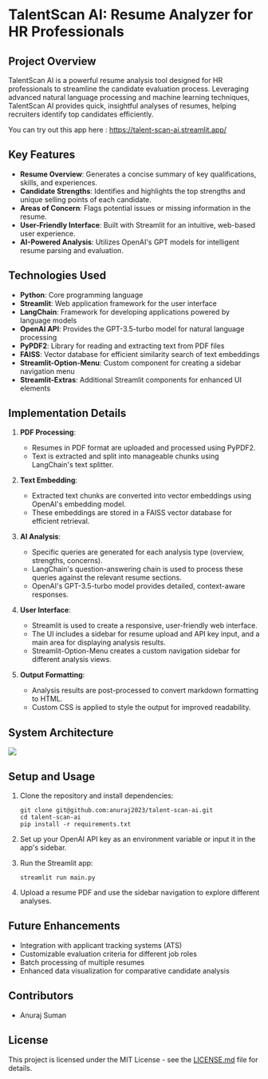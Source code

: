 # TalentScan AI: Resume Analyzer for HR Professionals

## Project Overview

TalentScan AI is a powerful resume analysis tool designed for HR professionals to streamline the candidate evaluation process. Leveraging advanced natural language processing and machine learning techniques, TalentScan AI provides quick, insightful analyses of resumes, helping recruiters identify top candidates efficiently. 

You can try out this app here : https://talent-scan-ai.streamlit.app/

## Key Features

- **Resume Overview**: Generates a concise summary of key qualifications, skills, and experiences.
- **Candidate Strengths**: Identifies and highlights the top strengths and unique selling points of each candidate.
- **Areas of Concern**: Flags potential issues or missing information in the resume.
- **User-Friendly Interface**: Built with Streamlit for an intuitive, web-based user experience.
- **AI-Powered Analysis**: Utilizes OpenAI's GPT models for intelligent resume parsing and evaluation.

## Technologies Used

- **Python**: Core programming language
- **Streamlit**: Web application framework for the user interface
- **LangChain**: Framework for developing applications powered by language models
- **OpenAI API**: Provides the GPT-3.5-turbo model for natural language processing
- **PyPDF2**: Library for reading and extracting text from PDF files
- **FAISS**: Vector database for efficient similarity search of text embeddings
- **Streamlit-Option-Menu**: Custom component for creating a sidebar navigation menu
- **Streamlit-Extras**: Additional Streamlit components for enhanced UI elements

## Implementation Details

1. **PDF Processing**: 
   - Resumes in PDF format are uploaded and processed using PyPDF2.
   - Text is extracted and split into manageable chunks using LangChain's text splitter.

2. **Text Embedding**:
   - Extracted text chunks are converted into vector embeddings using OpenAI's embedding model.
   - These embeddings are stored in a FAISS vector database for efficient retrieval.

3. **AI Analysis**:
   - Specific queries are generated for each analysis type (overview, strengths, concerns).
   - LangChain's question-answering chain is used to process these queries against the relevant resume sections.
   - OpenAI's GPT-3.5-turbo model provides detailed, context-aware responses.

4. **User Interface**:
   - Streamlit is used to create a responsive, user-friendly web interface.
   - The UI includes a sidebar for resume upload and API key input, and a main area for displaying analysis results.
   - Streamlit-Option-Menu creates a custom navigation sidebar for different analysis views.

5. **Output Formatting**:
   - Analysis results are post-processed to convert markdown formatting to HTML.
   - Custom CSS is applied to style the output for improved readability.

## System Architecture

[![](https://mermaid.ink/img/pako:eNqVlN9v2jAQx_8Vy33ZJIqA0AGZNCkQoBSm0dHuYc0ejH0hVoMdObYKavu_z0kcVvZDU_Jw8tmfO-e-d_IzppIB9nGcyieaEKXRXRgJZL_g4V2E73NQaCE0qJhQiPD7H77vG14R44cIr8MZWitJIc-52EW4OOciM7pCJhYJ1gsUGJ2A0JwSzaWoMGL3Kiq01B0cNJoetCL0F5JVmStqWlOTxIjH021nzOyUab8Fxv4OzYvKZsFis0HfgGqpUDh2pTGiyZbkUIHXNtutAXVEcxCgyD9-bGGxFRG7SUK4QLcBKhcVSKVyyW4cZcgO0GereupkcGou7flXyDMpcvhD0rP7VpacSbUnWgNDX4wu5C4xWa2F6yC6vPz0EuFuG91nqSQM2W5F-AWNz897bdtiG4eKTi3hWCCTc8Rrow2kViwUCJIec54X0LWbgwJCYWmnpZ2Vdu5ULJ2F0_6tM3nrLErnprTL0q5KG9Tl0JTkeQgxMhzFPE39i3jEBl3ayrWSj-BfeJ7n1pdPnOnE72WHj7_FlrN5Ch92PdIovJhZF92FYY-NGkW7LtYJRturD4NGCerxdBm2nase7TTKUMyji_b6oyHbNiu_Vh4Gfeo1U76azVr6Lu134v_H4xbeg510zuwb9VzsRNi-JHv7FPl2ySAmJrXDH4lXi9ruyM1RUOxrZaCFlTS7BPsxSXPrmczKByEnO0X2NZIR8V1K577-BG_xmA4?type=png)](https://mermaid.live/edit#pako:eNqVlN9v2jAQx_8Vy33ZJIqA0AGZNCkQoBSm0dHuYc0ejH0hVoMdObYKavu_z0kcVvZDU_Jw8tmfO-e-d_IzppIB9nGcyieaEKXRXRgJZL_g4V2E73NQaCE0qJhQiPD7H77vG14R44cIr8MZWitJIc-52EW4OOciM7pCJhYJ1gsUGJ2A0JwSzaWoMGL3Kiq01B0cNJoetCL0F5JVmStqWlOTxIjH021nzOyUab8Fxv4OzYvKZsFis0HfgGqpUDh2pTGiyZbkUIHXNtutAXVEcxCgyD9-bGGxFRG7SUK4QLcBKhcVSKVyyW4cZcgO0GereupkcGou7flXyDMpcvhD0rP7VpacSbUnWgNDX4wu5C4xWa2F6yC6vPz0EuFuG91nqSQM2W5F-AWNz897bdtiG4eKTi3hWCCTc8Rrow2kViwUCJIec54X0LWbgwJCYWmnpZ2Vdu5ULJ2F0_6tM3nrLErnprTL0q5KG9Tl0JTkeQgxMhzFPE39i3jEBl3ayrWSj-BfeJ7n1pdPnOnE72WHj7_FlrN5Ch92PdIovJhZF92FYY-NGkW7LtYJRturD4NGCerxdBm2nase7TTKUMyji_b6oyHbNiu_Vh4Gfeo1U76azVr6Lu134v_H4xbeg510zuwb9VzsRNi-JHv7FPl2ySAmJrXDH4lXi9ruyM1RUOxrZaCFlTS7BPsxSXPrmczKByEnO0X2NZIR8V1K577-BG_xmA4)

## Setup and Usage

1. Clone the repository and install dependencies:
   ```
   git clone git@github.com:anuraj2023/talent-scan-ai.git
   cd talent-scan-ai
   pip install -r requirements.txt
   ```

2. Set up your OpenAI API key as an environment variable or input it in the app's sidebar.

3. Run the Streamlit app:
   ```
   streamlit run main.py
   ```

4. Upload a resume PDF and use the sidebar navigation to explore different analyses.

## Future Enhancements

- Integration with applicant tracking systems (ATS)
- Customizable evaluation criteria for different job roles
- Batch processing of multiple resumes
- Enhanced data visualization for comparative candidate analysis

## Contributors

- Anuraj Suman

## License

This project is licensed under the MIT License - see the [LICENSE.md](LICENSE.md) file for details.
